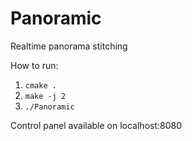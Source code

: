 # Panoramic
Realtime panorama stitching

How to run:
1) `cmake .`
2) `make -j 2`
3) `./Panoramic`

Control panel available on localhost:8080